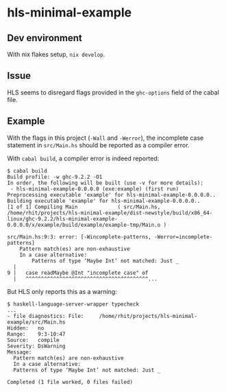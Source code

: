 # hls-minimal-example

## Dev environment

With nix flakes setup, `nix develop`.

## Issue

HLS seems to disregard flags provided in the `ghc-options` field of the cabal file.

## Example

With the flags in this project (`-Wall` and `-Werror`), the incomplete case statement in `src/Main.hs` should be reported as a compiler error.

With `cabal build`, a compiler error is indeed reported:

```
$ cabal build
Build profile: -w ghc-9.2.2 -O1
In order, the following will be built (use -v for more details):
 - hls-minimal-example-0.0.0.0 (exe:example) (first run)
Preprocessing executable 'example' for hls-minimal-example-0.0.0.0..
Building executable 'example' for hls-minimal-example-0.0.0.0..
[1 of 1] Compiling Main             ( src/Main.hs, /home/rhit/projects/hls-minimal-example/dist-newstyle/build/x86_64-linux/ghc-9.2.2/hls-minimal-example-0.0.0.0/x/example/build/example/example-tmp/Main.o )

src/Main.hs:9:3: error: [-Wincomplete-patterns, -Werror=incomplete-patterns]
    Pattern match(es) are non-exhaustive
    In a case alternative:
        Patterns of type ‘Maybe Int’ not matched: Just _
  |
9 |   case readMaybe @Int "incomplete case" of
  |   ^^^^^^^^^^^^^^^^^^^^^^^^^^^^^^^^^^^^^^^^...
```

But HLS only reports this as a warning:

```
$ haskell-language-server-wrapper typecheck
...
- file diagnostics: File:     /home/rhit/projects/hls-minimal-example/src/Main.hs
Hidden:   no
Range:    9:3-10:47
Source:   compile
Severity: DsWarning
Message:
  Pattern match(es) are non-exhaustive
  In a case alternative:
  Patterns of type ‘Maybe Int’ not matched: Just _

Completed (1 file worked, 0 files failed)
```
